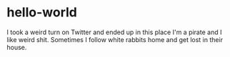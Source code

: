 # hello-world
I took a weird turn on Twitter and ended up in this place
I'm a pirate and I like weird shit.  Sometimes I follow white rabbits home and get lost in their house.
